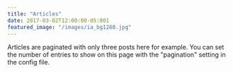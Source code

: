 ```yaml
---
title: "Articles"
date: 2017-03-02T12:00:00-05:001
featured_image: "/images/ia_bg1280.jpg"
---
```

Articles are paginated with only three posts here for example. You can set the number of entries to show on this page with the "pagination" setting in the config file.
